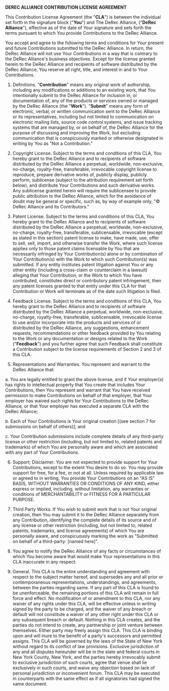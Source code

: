 **DEREC ALLIANCE CONTRIBUTION LICENSE AGREEMENT**

This Contribution License Agreement (the "**CLA**") is between the individual set forth in the signature block ("**You**") and The DeRec Alliance, ("**DeRec Alliance**"), effective as of the date of Your signature and sets forth the terms pursuant to which You provide Contributions to the DeRec Alliance.

You accept and agree to the following terms and conditions for Your present and future Contributions submitted to the DeRec Alliance. In return, the DeRec Alliance will not use Your Contributions in a way that is contrary to the DeRec Alliance's business objectives.  Except for the license granted herein to the DeRec Alliance and recipients of software distributed by the DeRec Alliance, You reserve all right, title, and interest in and to Your Contributions.

1. Definitions. "**Contribution**" means any original work of authorship, including any modifications or additions to an existing work, that You intentionally submit to the DeRec Alliance for inclusion in, or documentation of, any of the products or services owned or managed by the DeRec Alliance (the "**Work**"). "**Submit**" means any form of electronic, verbal, or written communication sent to the DeRec Alliance or its representatives, including but not limited to communication on electronic mailing lists, source code control systems, and issue tracking systems that are managed by, or on behalf of, the DeRec Alliance for the purpose of discussing and improving the Work, but excluding communication that is conspicuously marked or otherwise designated in writing by You as "Not a Contribution."

2. Copyright License. Subject to the terms and conditions of this CLA, You hereby grant to the DeRec Alliance and to recipients of software distributed by the DeRec Alliance a perpetual, worldwide, non-exclusive, no-charge, royalty-free, transferable, irrevocable copyright license to reproduce, prepare derivative works of, publicly display, publicly perform, sublicense (subject to the attribution requirement set forth below), and distribute Your Contributions and such derivative works. Any sublicense granted herein will require the sublicensee to provide public attribution to the DeRec Alliance, which for the avoidance of doubt may be general or specific, such as, by way of example only, "© DeRec Alliance and its Contributors."

3. Patent License. Subject to the terms and conditions of this CLA, You hereby grant to the DeRec Alliance and to recipients of software distributed by the DeRec Alliance a perpetual, worldwide, non-exclusive, no-charge, royalty-free, transferable, sublicensable, irrevocable (except as stated in this section) patent license to make, have made, use, offer to sell, sell, import, and otherwise transfer the Work, where such license applies only to those patent claims licensable by You that are necessarily infringed by Your Contribution(s) alone or by combination of Your Contribution(s) with the Work to which such Contribution(s) was submitted. If any entity institutes patent litigation against You or any other entity (including a cross-claim or counterclaim in a lawsuit) alleging that Your Contribution, or the Work to which You have contributed, constitutes direct or contributory patent infringement, then any patent licenses granted to that entity under this CLA for that Contribution or Work will terminate as of the date such litigation is filed.

4. Feedback License.  Subject to the terms and conditions of this CLA, You hereby grant to the DeRec Alliance and to recipients of software distributed by the DeRec Alliance a perpetual, worldwide, non-exclusive, no-charge, royalty-free, transferable, sublicensable, irrevocable license to use and/or incorporate into the products and services of or distributed by the DeRec Alliance, any suggestions, enhancement requests, recommendations or other feedback provided by You relating to the Work or any documentation or designs related to the Work ("**Feedback**") and you further agree that such Feedback shall constitute a Contribution subject to the license requirements of Section 2 and 3 of this CLA.

5. Representations and Warranties. You represent and warrant to the DeRec Alliance that:

a. You are legally entitled to grant the above license, and if Your employer(s) has rights to intellectual property that You create that includes Your Contributions, then You represent and warrant that You have received permission to make Contributions on behalf of that employer, that Your employer has waived such rights for Your Contributions to the DeRec Alliance, or that Your employer has executed a separate CLA with the DeRec Alliance;

b. Each of Your Contributions is Your original creation [(see section 7 for submissions on behalf of others)]; and

c. Your Contribution submissions include complete details of any third-party license or other restriction (including, but not limited to, related patents and trademarks) of which You are personally aware and which are associated with any part of Your Contributions.

6. Support; Disclaimer. You are not expected to provide support for Your Contributions, except to the extent You desire to do so. You may provide support for free, for a fee, or not at all. Unless required by applicable law or agreed to in writing, You provide Your Contributions on an "AS IS" BASIS, WITHOUT WARRANTIES OR CONDITIONS OF ANY KIND, either express or implied, including, without limitation, any warranties or conditions of MERCHANTABILITY or FITNESS FOR A PARTICULAR PURPOSE.

7. Third Party Works. If You wish to submit work that is not Your original creation, then You may submit it to the DeRec Alliance separately from any Contribution, identifying the complete details of its source and of any license or other restriction (including, but not limited to, related patents, trademarks, and license agreements) of which You are personally aware, and conspicuously marking the work as "Submitted on behalf of a third-party: [named here]".

8. You agree to notify the DeRec Alliance of any facts or circumstances of which You become aware that would make Your representations in this CLA inaccurate in any respect.

9. General. This CLA is the entire understanding and agreement with respect to the subject matter hereof, and supersedes any and all prior or contemporaneous representations, understandings, and agreements, between the parties regarding same. If any part of this CLA is found to be unenforceable, the remaining portions of this CLA will remain in full force and effect. No modification of or amendment to this CLA, nor any waiver of any rights under this CLA, will be effective unless in writing signed by the party to be charged, and the waiver of any breach or default will not constitute a waiver of any other right under this CLA or any subsequent breach or default.  Nothing in this CLA creates, and the parties do not intend to create, any partnership or joint venture between themselves. Either party may freely assign this CLA. This CLA is binding upon and will inure to the benefit of a party's successors and permitted assigns. This CLA will be governed by the laws of the State of New York without regard to its conflict of law provisions.  Exclusive jurisdiction of any and all disputes hereunder will be in the state and federal courts in New York County, New York, and the parties hereby irrevocably submit to exclusive jurisdiction of such courts, agree that venue shall lie exclusively in such courts, and waive any objection based on lack of personal jurisdiction or inconvenient forum. This CLA may be executed in counterparts with the same effect as if all signatories had signed the same document.
